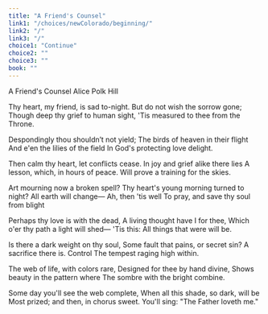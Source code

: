 ```yaml
---
title: "A Friend's Counsel"
link1: "/choices/newColorado/beginning/"
link2: "/"
link3: "/"
choice1: "Continue"
choice2: ""
choice3: ""
book: ""
---
```

A Friend's Counsel
Alice Polk Hill

Thy heart, my friend, is sad to-night. 
    But do not wish the sorrow gone; 
Though deep thy grief to human sight, 
    'Tis measured to thee from the Throne. 

Despondingly thou shouldn’t not yield; 
    The birds of heaven in their flight 
And e'en the lilies of the field 
    In God's protecting love delight. 

Then calm thy heart, let conflicts cease. 
    In joy and grief alike there lies 
A lesson, which, in hours of peace. 
    Will prove a training for the skies. 

Art mourning now a broken spell? 
    Thy heart's young morning turned to night? 
All earth will change— Ah, then 'tis well 
    To pray, and save thy soul from blight 

Perhaps thy love is with the dead, 
    A living thought have I for thee, 
Which o'er thy path a light will shed— 
    'Tis this: All things that were will be. 

Is there a dark weight on thy soul, 
    Some fault that pains, or secret sin? 
A sacrifice there is. Control 
    The tempest raging high within. 

The web of life, with colors rare, 
    Designed for thee by hand divine, 
Shows beauty in the pattern where 
    The sombre with the bright combine. 

Some day you'll see the web complete, 
    When all this shade, so dark, will be 
Most prized; and then, in chorus sweet. 
    You'll sing: "The Father loveth me." 
